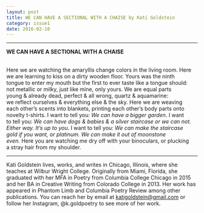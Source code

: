 ```yaml
---
layout: post
title: WE CAN HAVE A SECTIONAL WITH A CHAISE by Kati Goldstein
category: issue1
date: 2016-02-10
---
```


___


**WE CAN HAVE A SECTIONAL WITH A CHAISE**

<br> Here we are watching the amaryllis change colors in the living room. Here <br>
we are learning to kiss  on a dirty wooden floor. Yours was the ninth <br>
tongue to enter my mouth but the first to ever taste like a tongue should: <br>
not metallic or milky, just like mine, only yours. We are equal parts <br>
young & already dead, perfect & all wrong, quartz & aquamarine: <br>
we reflect ourselves & everything else & the sky. Here we are weaving<br> 
each other’s scents into blankets, printing each other’s body parts onto <br>
novelty t-shirts. I want to tell you: <i>We can have a bigger garden</i>. I want<br>
to tell you: <i>We can have dogs & babies & a silver staircase or we can not. <br>
Either way. It’s up to you</i>. I want to tell you: <i>We can make the staircase <br>
gold if you want, or platinum. We can make it out of moonstone <br>
even.</i> Here you are watching me dry off with your binoculars, or plucking <br>
a stray hair from my shoulder.

___

Kati Goldstein lives, works, and writes in Chicago, Illinois, where she teaches at Wilbur Wright College. Originally from Miami, Florida, she graduated with her MFA in Poetry from Columbia College Chicago in 2015 and her BA in Creative Writing from Colorado College in 2013. Her work has appeared in Phantom Limb and Columbia Poetry Review among other publications. You can reach her by email at katigoldstein@gmail.com or follow her Instagram, @k.goldpoetry to see more of her work.
